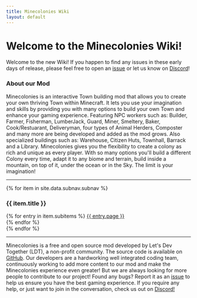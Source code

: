 ```yaml
---
title: Minecolonies Wiki
layout: default
---
```

# Welcome to the Minecolonies Wiki!

<p class="alert alert-info">Welcome to the new Wiki! If you happen to find any issues in these early days of release, please feel free to open an <a href="https://github.com/ldtteam/MinecoloniesWiki/issues">issue</a> or let us know on <a href="https://discord.gg/gA7T6ma">Discord</a>!</p>

### About our Mod

Minecolonies is an interactive Town building mod that allows you to create your own thriving Town within Minecraft. It lets you use your imagination and skills by providing you with many options to build your own Town and enhance your gaming experience. Featuring NPC workers such as: Builder, Farmer, Fisherman, LumberJack, Guard, Miner, Smeltery, Baker, Cook/Restuarant, Deliveryman, four types of Animal Herders, Composter and many more are being developed and added as the mod grows. Also specialized buildings such as: Warehouse, Citizen Huts, Townhall, Barrack and a Library. Minecolonies gives you the flexibility to create a colony as rich and unique as every player. With so many options you'll build a different Colony every time, adapt it to any biome and terrain, build inside a mountain, on top of it, under the ocean or in the Sky. The limit is your imagination!

---

<div class="row">
{% for item in site.data.subnav.subnav %}
    <div class="col-lg col-md-3 col-sm-12 text-center">
        <h3 class="button p-1">{{ item.title }}</h3>
        {% for entry in item.subitems %}
            <a class="" href="{{ entry.url | relative_url }}">{{ entry.page }}</a><br />
        {% endfor %}
    </div>
{% endfor %}
</div>

---

Minecolonies is a free and open source mod developed by Let's Dev Together (LDT), a non-profit community. The source code is available on [GitHub](https://github.com/ldtteam/minecolonies). Our developers are a hardworking well integrated coding team, continuously working to add more content to our mod and make the Minecolonies experience even greater! But we are always looking for more people to contribute to our project! Found any bugs? Report it as an [issue](https://github.com/ldtteam/minecolonies/issues/new) to help us ensure you have the best gaming experience. If you require any help, or just want to join in the conversation, check us out on [Discord!](https://discord.gg/YEas2Yv) 
